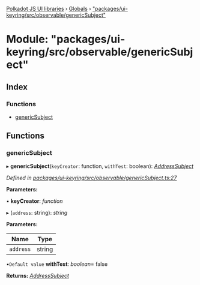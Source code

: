 [Polkadot JS UI libraries](../README.md) › [Globals](../globals.md) › ["packages/ui-keyring/src/observable/genericSubject"](_packages_ui_keyring_src_observable_genericsubject_.md)

# Module: "packages/ui-keyring/src/observable/genericSubject"

## Index

### Functions

* [genericSubject](_packages_ui_keyring_src_observable_genericsubject_.md#genericsubject)

## Functions

###  genericSubject

▸ **genericSubject**(`keyCreator`: function, `withTest`: boolean): *[AddressSubject](../interfaces/_packages_ui_keyring_src_observable_types_.addresssubject.md)*

*Defined in [packages/ui-keyring/src/observable/genericSubject.ts:27](https://github.com/polkadot-js/ui/blob/262b8ad7/packages/ui-keyring/src/observable/genericSubject.ts#L27)*

**Parameters:**

▪ **keyCreator**: *function*

▸ (`address`: string): *string*

**Parameters:**

Name | Type |
------ | ------ |
`address` | string |

▪`Default value`  **withTest**: *boolean*= false

**Returns:** *[AddressSubject](../interfaces/_packages_ui_keyring_src_observable_types_.addresssubject.md)*
